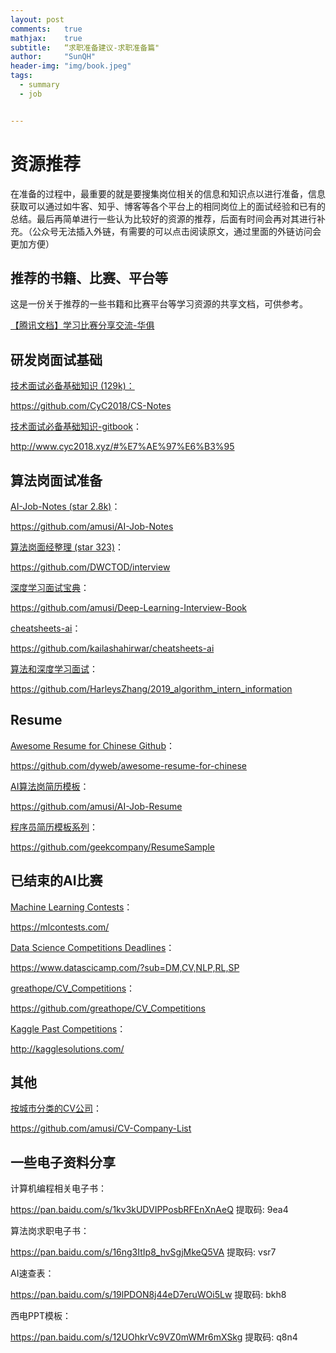 ```yaml
---
layout: post
comments: 	true
mathjax: 	true
subtitle: 	“求职准备建议-求职准备篇"
author: 	"SunQH"
header-img: "img/book.jpeg"
tags:
  - summary
  - job


---
```




# 资源推荐

在准备的过程中，最重要的就是要搜集岗位相关的信息和知识点以进行准备，信息获取可以通过如牛客、知乎、博客等各个平台上的相同岗位上的面试经验和已有的总结。最后再简单进行一些认为比较好的资源的推荐，后面有时间会再对其进行补充。（公众号无法插入外链，有需要的可以点击阅读原文，通过里面的外链访问会更加方便）

## 推荐的书籍、比赛、平台等

这是一份关于推荐的一些书籍和比赛平台等学习资源的共享文档，可供参考。

[【腾讯文档】学习比赛分享交流-华俱](https://docs.qq.com/sheet/DQndmWnBXZnljWVNm)

## 研发岗面试基础

[技术面试必备基础知识 (129k)：](https://github.com/CyC2018/CS-Notes)

https://github.com/CyC2018/CS-Notes

[技术面试必备基础知识-gitbook](http://www.cyc2018.xyz/#%E7%AE%97%E6%B3%95)：

http://www.cyc2018.xyz/#%E7%AE%97%E6%B3%95

## 算法岗面试准备

[AI-Job-Notes (star 2.8k)](https://github.com/amusi/AI-Job-Notes)：

https://github.com/amusi/AI-Job-Notes

[算法岗面经整理 (star 323)](https://github.com/DWCTOD/interview)：

https://github.com/DWCTOD/interview

[深度学习面试宝典](https://github.com/amusi/Deep-Learning-Interview-Book)：

https://github.com/amusi/Deep-Learning-Interview-Book

[cheatsheets-ai](https://github.com/kailashahirwar/cheatsheets-ai)：

https://github.com/kailashahirwar/cheatsheets-ai

[算法和深度学习面试](https://github.com/HarleysZhang/2019_algorithm_intern_information)：

https://github.com/HarleysZhang/2019_algorithm_intern_information

## Resume

[Awesome Resume for Chinese Github](https://github.com/dyweb/awesome-resume-for-chinese)：

https://github.com/dyweb/awesome-resume-for-chinese

[AI算法岗简历模板](https://github.com/amusi/AI-Job-Resume)：

https://github.com/amusi/AI-Job-Resume

[程序员简历模板系列](https://github.com/geekcompany/ResumeSample)：

https://github.com/geekcompany/ResumeSample

## 已结束的AI比赛

[Machine Learning Contests](https://mlcontests.com/)：

https://mlcontests.com/

[Data Science Competitions Deadlines](https://www.datascicamp.com/?sub=DM,CV,NLP,RL,SP)：

https://www.datascicamp.com/?sub=DM,CV,NLP,RL,SP

[greathope/CV_Competitions](https://github.com/greathope/CV_Competitions)：

https://github.com/greathope/CV_Competitions

[Kaggle Past Competitions](http://kagglesolutions.com/)：

http://kagglesolutions.com/

## 其他

[按城市分类的CV公司](https://github.com/amusi/CV-Company-List)：

https://github.com/amusi/CV-Company-List

## 一些电子资料分享

计算机编程相关电子书：

https://pan.baidu.com/s/1kv3kUDVIPPosbRFEnXnAeQ 提取码: 9ea4

算法岗求职电子书：

https://pan.baidu.com/s/16ng3ItIp8_hvSgjMkeQ5VA 提取码: vsr7

AI速查表：

https://pan.baidu.com/s/19lPDON8j44eD7eruWOi5Lw 提取码: bkh8

西电PPT模板：

https://pan.baidu.com/s/12UOhkrVc9VZ0mWMr6mXSkg 提取码: q8n4